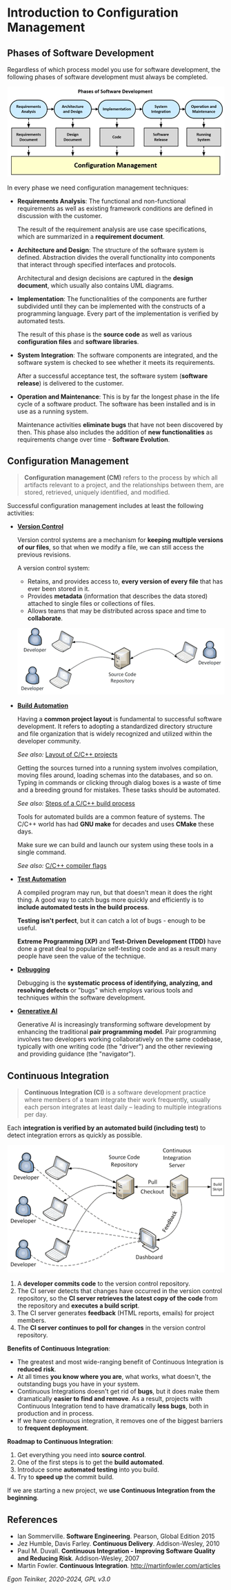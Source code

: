 # Introduction to Configuration Management 

## Phases of Software Development

Regardless of which process model you use for software development, the following phases of 
software development must always be completed.

![Phases of Software Development](figures/PhasesOfSoftwareDevelopment.png)

In every phase we need configuration management techniques:

* **Requirements Analysis**: The functional and non-functional requirements as well as existing 
    framework conditions are defined in discussion with the customer.
    
    The result of the requirement analysis are use case specifications, which are summarized 
    in a **requirement document**.

* **Architecture and Design**: The structure of the software system is defined. Abstraction 
    divides the overall functionality into components that interact through specified interfaces 
    and protocols. 
    
    Architectural and design decisions are captured in the **design document**, which usually 
    also contains UML diagrams.

* **Implementation**: The functionalities of the components are further subdivided until they 
    can be implemented with the constructs of a programming language. Every part of the 
    implementation is verified by automated tests. 
    
    The result of this phase is the **source code** as well as various **configuration files** 
    and **software libraries**.

* **System Integration**: The software components are integrated, and the software system is 
    checked to see whether it meets its requirements. 
    
    After a successful acceptance test, the software system (**software release**) is 
    delivered to the customer. 

* **Operation and Maintenance**: This is by far the longest phase in the life cycle of a software 
    product. The software has been installed and is in use as a running system. 
    
    Maintenance activities **eliminate bugs** that have not been discovered by then. 
    This phase also includes the addition of **new functionalities** as requirements change 
    over time - **Software Evolution**.


## Configuration Management

> **Configuration management (CM)** refers to the process by which all artifacts relevant 
> to a project, and the relationships between them, are stored, retrieved, uniquely 
> identified, and modified.

Successful configuration management includes at least the following activities:

* [**Version Control**](https://github.com/teiniker/teiniker-lectures-computerscience/tree/master/configuration-management/versioning)

    Version control systems are a mechanism for **keeping multiple versions
    of our files**, so that when we modify a file, we can still access the 
    previous revisions.

    A version control system:
    * Retains, and provides access to, **every version of every file** that has 
        ever been stored in it. 
    * Provides **metadata** (information that describes the data stored) attached 
        to single files or collections of files. 
    * Allows teams that may be distributed across space and time to **collaborate**.	

    ![Version Control](figures/VersionControl.png)


* [**Build Automation**](building/cmake/)
    
    Having a **common project layout** is fundamental to successful software 
    development. It refers to adopting a standardized directory structure and 
    file organization that is widely recognized and utilized within the developer 
    community.

    _See also:_ [Layout of C/C++ projects](building/project-layout/README.md)

    Getting the sources turned into a running system involves compilation, moving 
    files around, loading schemas into the databases, and so on. 
    Typing in commands or clicking through dialog boxes is a waste of time and 
    a breeding ground for mistakes. These tasks should be automated.

    _See also:_ [Steps of a C/C++ build process](building/build-steps/)

    Tools for automated builds are a common feature of systems. The C/C++ world has 
    had **GNU make** for decades and uses **CMake** these days. 

    Make sure we can build and launch our system using these tools in a single command.

    _See also:_ [C/C++ compiler flags](building/compiler-flags/)
    
* [**Test Automation**](testing/)
    
    A compiled program may run, but that doesn't mean it does the right thing. 
    A good way to catch bugs more quickly and efficiently is to **include automated 
    tests in the build process**. 

    **Testing isn't perfect**, but it can catch a lot of bugs - enough to be useful. 

    **Extreme Programming (XP)** and **Test-Driven Development (TDD)** have 
    done a great deal to popularize self-testing code and as a result many 
    people have seen the value of the technique.

* [**Debugging**](debugging/README.md)

    Debugging is the **systematic process of identifying, analyzing, and resolving 
    defects** or "bugs" which employs various tools and techniques within the 
    software development. 

* [**Generative AI**](generative-ai/README.md)

    Generative AI is increasingly transforming software development by enhancing 
    the traditional **pair programming model**. Pair programming involves two developers 
    working collaboratively on the same codebase, typically with one writing code 
    (the "driver") and the other reviewing and providing guidance (the "navigator").


## Continuous Integration

> **Continuous Integration (CI)** is a software development practice where members 
> of a team integrate their work frequently, usually each person integrates at least 
> daily – leading to multiple integrations per day. 

Each **integration is verified by an automated build (including test)** to 
detect integration errors as quickly as possible.

![Continuous Integration](figures/ContinuousIntegration.png)

1. A **developer commits code** to the version control repository. 
2. The CI server detects that changes have occurred in the version control 
    repository, so the **CI server retrieves the latest copy of the code** 
    from the repository and **executes a build script**. 
3. The CI server generates **feedback** (HTML reports, emails) for project 
    members.
4. The **CI server continues to poll for changes** in the version control 
    repository.

**Benefits of Continuous Integration**:

* The greatest and most wide-ranging benefit of Continuous Integration 
    is **reduced risk**.
* At all times **you know where you are**, what works, what doesn't, the 
    outstanding bugs you have in your system.
* Continuous Integrations doesn't get rid of **bugs**, but it does make 
    them dramatically **easier to find and remove**.
    As a result, projects with Continuous Integration tend to have dramatically 
    **less bugs**, both in production and in process.
* If we have continuous integration, it removes one of the biggest barriers 
    to **frequent deployment**.


**Roadmap to Continuous Integration**:

1. Get everything you need into **source control**.
2. One of the first steps is to get the **build automated**.
3. Introduce some **automated testing** into you build.
4. Try to **speed up** the commit build. 

If we are starting a new project, we **use Continuous Integration from 
the beginning**. 



## References

* Ian Sommerville. **Software Engineering**. Pearson, Global Edition 2015
* Jez Humble, Davis Farley. **Continuous Delivery**. Addison-Wesley, 2010
* Paul M. Duvall. **Continuous Integration - Improving Software Quality and Reducing Risk**. Addison-Wesley, 2007
* Martin Fowler. **Continuous Integration**. http://martinfowler.com/articles

*Egon Teiniker, 2020-2024, GPL v3.0*
